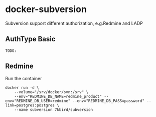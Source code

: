 # docker-subversion
Subversion support different authorization, e.g.Redmine and LADP

## AuthType Basic
    TODO:

## Redmine

Run the container
```
docker run -d \
    --volume="/srv/docker/svn:/srv" \
    --env="REDMINE_DB_NAME=redmine_product" --env="REDMINE_DB_USER=redmine" --env="REDMINE_DB_PASS=password" --link=postgres:postgres \
    --name subversion 7kbird/subversion
```
